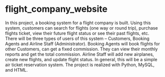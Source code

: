 # flight_company_website
In this project, a booking system for a flight company is built. Using this system, customers can search for flights (one way or round trip), purchase flights ticket, view their future flight status or see their past flights, etc. There will be three types of users of this system – Customers, Booking Agents and Airline Staff (Administrator). Booking Agents will book flights for other Customers, can get a fixed commission. They can view their monthly reports and get the total commission. Airline Staff will add new airplanes, create new flights, and update flight status. In general, this will be a simple air ticket reservation system. The project is realized with Python, MySQL, and HTML. 
